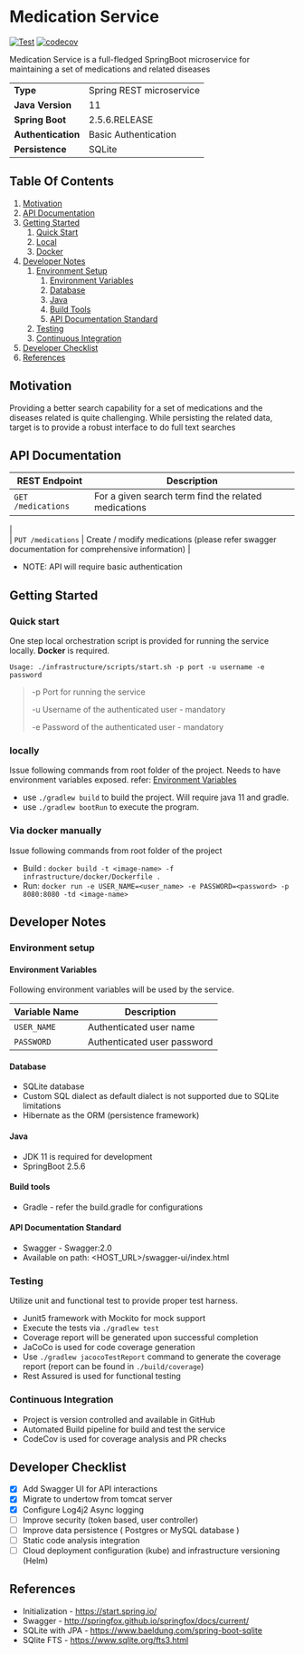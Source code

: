 # Medication Service 

[![Test](https://github.com/Thulana/Medication-Service/actions/workflows/gradle.yml/badge.svg)](https://github.com/Thulana/Medication-Service/actions/workflows/gradle.yml)
[![codecov](https://codecov.io/gh/Thulana/Medication-Service/branch/master/graph/badge.svg?token=LOH0DT0XJN)](https://codecov.io/gh/Thulana/Medication-Service)

Medication Service is a full-fledged SpringBoot microservice for maintaining a set of medications and related diseases

|                      	    |                             	                                  |
|---------------------------|-----------------------------------------------------------------|
| **Type**                	| Spring REST microservice 	                                  |
| **Java Version**          | 11                           	                                  |
| **Spring Boot**         	| 2.5.6.RELEASE                	                                  |
| **Authentication**        | Basic Authentication                                            |
| **Persistence**           | SQLite                                                          |

## Table Of Contents

1. [Motivation](#motivation)
2. [API Documentation](#api-documentation)
3. [Getting Started](#getting-started)
   1. [Quick Start](#quick-start)
   2. [Local](#locally)
   3. [Docker](#via-docker-manually)
4. [Developer Notes](#developer-notes)
    1. [Environment Setup](#environment-setup)
       1. [Environment Variables](#environment-variables)
       2. [Database](#database)
       3. [Java](#java)
       4. [Build Tools](#build-tools)
       5. [API Documentation Standard](#api-documenting)
    2. [Testing](#testing)
    3. [Continuous Integration](#continuous-integration)
5. [Developer Checklist](#developer-checklist)
8. [References](#references)

## Motivation

Providing a better search capability for a set of medications and the diseases related is quite challenging. While persisting the related data,
target is to provide a robust interface to do full text searches

## API Documentation
| REST Endpoint        	                           | Description                  	                                                                |
|--------------------------------------------------|------------------------------------------------------------------------------------------------|
| `GET /medications`        	                   | For a given search term find the related medications                                           |
|                                                                                                                                          
| `PUT /medications`        	                   | Create / modify medications (please refer swagger documentation for comprehensive information) |

* NOTE: API will require basic authentication

## Getting Started

### Quick start
One step local orchestration script is provided for running the service locally. **Docker** is required.

`Usage: ./infrastructure/scripts/start.sh -p port -u username -e password`

> -p Port for running the service
> 
> -u Username of the authenticated user - mandatory
> 
>-e Password of the authenticated user - mandatory


### locally
Issue following commands from root folder of the project.
Needs to have environment variables exposed. refer: [Environment Variables](#environment-variables)

* use `./gradlew build` to build the project. Will require java 11 and gradle.
* use `./gradlew bootRun` to execute the program.

### Via docker manually

Issue following commands from root folder of the project

* Build : `docker build -t <image-name> -f infrastructure/docker/Dockerfile .`
* Run: `docker run -e USER_NAME=<user_name> -e PASSWORD=<password> -p 8080:8080 -td <image-name>`

## Developer Notes

### Environment setup

#### Environment Variables

Following environment variables will be used by the service.

| Variable Name        	                           | Description                  	                |
|--------------------------------------------------|------------------------------------------------|
| `USER_NAME`        	                           | Authenticated user name                        |
| `PASSWORD`                                       | Authenticated user password                    |

#### Database

* SQLite database
* Custom SQL dialect as default dialect is not supported due to SQLite limitations
* Hibernate as the ORM (persistence framework)

#### Java

* JDK 11 is required for development
* SpringBoot 2.5.6

#### Build tools

* Gradle - refer the build.gradle for configurations

#### API Documentation Standard

* Swagger - Swagger:2.0
* Available on path: <HOST_URL>/swagger-ui/index.html

### Testing

Utilize unit and functional test to provide proper test harness.

* Junit5 framework with Mockito for mock support
* Execute the tests via `./gradlew test`
* Coverage report will be generated upon successful completion 
* JaCoCo is used for code coverage generation
* Use `./gradlew jacocoTestReport` command to generate the coverage report (report can be found in `./build/coverage`)
* Rest Assured is used for functional testing

### Continuous Integration

* Project is version controlled and available in GitHub
* Automated Build pipeline for build and test the service
* CodeCov is used for coverage analysis and PR checks

## Developer Checklist

* [x] Add Swagger UI for API interactions
* [x] Migrate to undertow from tomcat server
* [x] Configure Log4j2 Async logging  
* [ ] Improve security (token based, user controller)
* [ ] Improve data persistence ( Postgres or MySQL database )
* [ ] Static code analysis integration
* [ ] Cloud deployment configuration (kube) and infrastructure versioning (Helm)

## References

* Initialization - https://start.spring.io/
* Swagger - http://springfox.github.io/springfox/docs/current/
* SQLite with JPA - https://www.baeldung.com/spring-boot-sqlite
* SQlite FTS - https://www.sqlite.org/fts3.html



